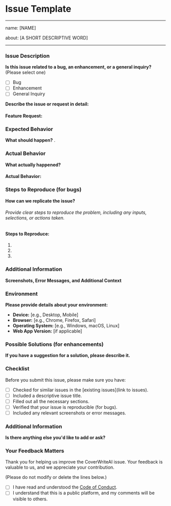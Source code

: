 # Issue Template
---
name: [NAME]

about: [A SHORT DESCRIPTIVE WORD]

---

### Issue Description
**Is this issue related to a bug, an enhancement, or a general inquiry?** (Please select one)

- [ ] Bug
- [ ] Enhancement
- [ ] General Inquiry
 
**Describe the issue or request in detail:**


#### Feature Request:


### Expected Behavior
**What should happen?**
.



### Actual Behavior
**What actually happened?**

#### Actual Behavior:



### Steps to Reproduce (for bugs)
**How can we replicate the issue?**

###### Provide clear steps to reproduce the problem, including any inputs, selections, or actions taken.

#### Steps to Reproduce:

1.
2. 
3. 

### Additional Information
**Screenshots, Error Messages, and Additional Context**


### Environment
**Please provide details about your environment:**

- **Device:** [e.g., Desktop, Mobile]
- **Browser:** [e.g., Chrome, Firefox, Safari]
- **Operating System:** [e.g., Windows, macOS, Linux]
- **Web App Version:** [if applicable]

### Possible Solutions (for enhancements)
**If you have a suggestion for a solution, please describe it.**

### Checklist
Before you submit this issue, please make sure you have:

- [ ] Checked for similar issues in the [existing issues](link to issues).
- [ ] Included a descriptive issue title.
- [ ] Filled out all the necessary sections.
- [ ] Verified that your issue is reproducible (for bugs).
- [ ] Included any relevant screenshots or error messages.

### Additional Information
**Is there anything else you'd like to add or ask?**


### Your Feedback Matters
Thank you for helping us improve the CoverWriteAI issue. Your feedback is valuable to us, and we appreciate your contribution.

(Please do not modify or delete the lines below.)
- [ ] I have read and understood the [Code of Conduct](link).
- [ ] I understand that this is a public platform, and my comments will be visible to others.
